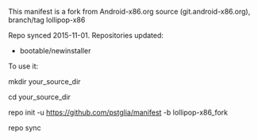 This manifest is a fork from Android-x86.org source (git.android-x86.org), branch/tag lollipop-x86

Repo synced 2015-11-01. Repositories updated:
 - bootable/newinstaller
 
To use it:

mkdir your_source_dir

cd your_source_dir

repo init -u https://github.com/pstglia/manifest -b lollipop-x86_fork

repo sync

